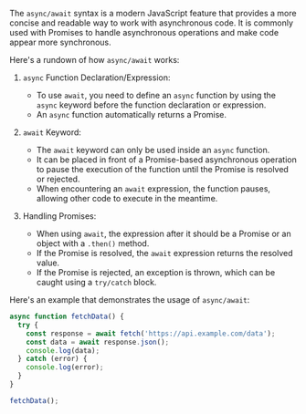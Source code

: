 
The `async/await` syntax is a modern JavaScript feature that provides a more concise and readable way to work with asynchronous code. It is commonly used with Promises to handle asynchronous operations and make code appear more synchronous.

Here's a rundown of how `async/await` works:

1. `async` Function Declaration/Expression:
   - To use `await`, you need to define an `async` function by using the `async` keyword before the function declaration or expression.
   - An `async` function automatically returns a Promise.

2. `await` Keyword:
   - The `await` keyword can only be used inside an `async` function.
   - It can be placed in front of a Promise-based asynchronous operation to pause the execution of the function until the Promise is resolved or rejected.
   - When encountering an `await` expression, the function pauses, allowing other code to execute in the meantime.

3. Handling Promises:
   - When using `await`, the expression after it should be a Promise or an object with a `.then()` method.
   - If the Promise is resolved, the `await` expression returns the resolved value.
   - If the Promise is rejected, an exception is thrown, which can be caught using a `try/catch` block.

Here's an example that demonstrates the usage of `async/await`:

```javascript
async function fetchData() {
  try {
    const response = await fetch('https://api.example.com/data');
    const data = await response.json();
    console.log(data);
  } catch (error) {
    console.log(error);
  }
}

fetchData();
```


